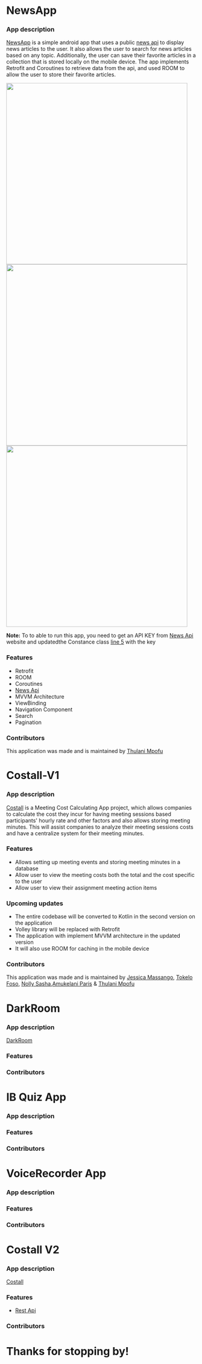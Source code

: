 #  NewsApp

### App description

[NewsApp](https://github.com/TOLANY-LANNIE/News-App) is a simple android app that uses a public [news api](https://newsapi.org) to display news articles to the user. It also allows the user to search for news articles based on any topic. Additionally, the user can save their favorite articles in a collection that is stored locally on the mobile device. The app implements Retrofit and Coroutines to retrieve data from the api, and used ROOM to allow the user to store their favorite articles.

<img src="https://github.com/TOLANY-LANNIE/News-App/blob/main/screenshots/breaking%20news.gif" height="480">  <img src="https://github.com/TOLANY-LANNIE/News-App/blob/main/screenshots/search.gif" height="480">  <img src="https://github.com/TOLANY-LANNIE/News-App/blob/main/screenshots/article.gif" height="480">

**Note:** To to able to run this app, you need to get an API KEY from [News Api](https://newsapi.org) website and updatedthe Constance class [line 5](https://github.com/TOLANY-LANNIE/News-App/blob/main/app/src/main/java/com/tolanylannie/newsapp/util/Constants.kt) with the key
### Features
   - Retrofit
   - ROOM
   - Coroutines
   - [News Api](https://newsapi.org)
   - MVVM Architecture
   - ViewBinding
   - Navigation Component
   - Search
   - Pagination 
   

### Contributors
This application was made and is maintained by [Thulani Mpofu](https://github.com/TOLANY-LANNIE)

# Costall-V1

### App description
[Costall](https://github.com/TOLANY-LANNIE/Costall-Meeting-Ledger-App) is a Meeting Cost Calculating App project, which allows companies to calculate the cost they incur for having meeting sessions based participants' hourly rate and other factors and also allows storing meeting minutes. This will assist companies to analyze their meeting sessions costs and have a centralize system for their meeting minutes.
### Features
 - Allows setting up meeting events and storing meeting minutes in a database
 - Allow user to view the meeting costs both the total and the cost specific to the user
 - Allow user to view their assignment meeting action items

### Upcoming updates
 - The entire codebase will be converted to Kotlin in the second version on the application
 - Volley library will be replaced with Retrofit
 - The application with implement MVVM architecture in the updated version
 - It will also use ROOM for caching in the mobile device

### Contributors
This application was made and is maintained by [Jessica Massango](https://github.com/Jessie116), [Tokelo Foso](https://github.com/slickster23), [Nolly Sasha](https://github.com/nsnko3),[Amukelani Paris](https://github.com/AmukelaniParis) & [Thulani Mpofu](https://github.com/TOLANY-LANNIE)

# DarkRoom

### App description
[DarkRoom](https://github.com/TOLANY-LANNIE/DarkRoom)
### Features
### Contributors


# IB Quiz App

### App description
### Features
### Contributors

# VoiceRecorder App

### App description
### Features
### Contributors

# Costall V2
### App description
[Costall](https://github.com/TOLANY-LANNIE/Costall-Meeting-Ledger-App)
### Features
 - [Rest Api](https://github.com/TOLANY-LANNIE/Costall-Meeting-Ledger-REST-API)
### Contributors



# Thanks for stopping by!
